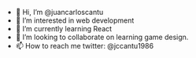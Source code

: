 - 👋 Hi, I’m @juancarloscantu
- 👀 I’m interested in web development
- 🌱 I’m currently learning React
- 💞️ I’m looking to collaborate on learning game design.
- 📫 How to reach me twitter: @jccantu1986

<!---
juancarloscantu/juancarloscantu is a ✨ special ✨ repository because its `README.md` (this file) appears on your GitHub profile.
You can click the Preview link to take a look at your changes.
--->
